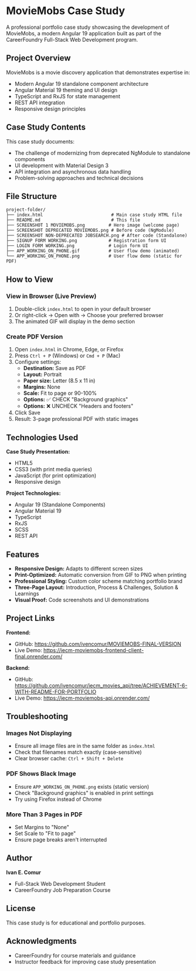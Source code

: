 # MovieMobs Case Study

A professional portfolio case study showcasing the development of MovieMobs, a modern Angular 19 application built as part of the CareerFoundry Full-Stack Web Development program.

## Project Overview

MovieMobs is a movie discovery application that demonstrates expertise in:
- Modern Angular 19 standalone component architecture
- Angular Material 19 theming and UI design
- TypeScript and RxJS for state management
- REST API integration
- Responsive design principles

## Case Study Contents

This case study documents:
- The challenge of modernizing from deprecated NgModule to standalone components
- UI development with Material Design 3
- API integration and asynchronous data handling
- Problem-solving approaches and technical decisions

## File Structure

```
project-folder/
├── index.html                          # Main case study HTML file
├── README.md                           # This file
├── SCREENSHOT 1 MOVIEMOBS.png         # Hero image (welcome page)
├── SCREENSHOT DEPRECATED MOVIEMOBS.png # Before code (NgModule)
├── SCREENSHOT NON-DEPRECATED JOBSEARCH.png # After code (Standalone)
├── SIGNUP FORM WORKING.png            # Registration form UI
├── LOGIN FORM WORKING.png             # Login form UI
├── APP_WORKING_ON_PHONE.gif           # User flow demo (animated)
└── APP_WORKING_ON_PHONE.png           # User flow demo (static for PDF)
```

## How to View

### View in Browser (Live Preview)
1. Double-click `index.html` to open in your default browser
2. Or right-click → Open with → Choose your preferred browser
3. The animated GIF will display in the demo section

### Create PDF Version
1. Open `index.html` in Chrome, Edge, or Firefox
2. Press `Ctrl + P` (Windows) or `Cmd + P` (Mac)
3. Configure settings:
   - **Destination:** Save as PDF
   - **Layout:** Portrait
   - **Paper size:** Letter (8.5 x 11 in)
   - **Margins:** None
   - **Scale:** Fit to page or 90-100%
   - **Options:** ✅ CHECK "Background graphics"
   - **Options:** ❌ UNCHECK "Headers and footers"
4. Click Save
5. Result: 3-page professional PDF with static images

## Technologies Used

**Case Study Presentation:**
- HTML5
- CSS3 (with print media queries)
- JavaScript (for print optimization)
- Responsive design

**Project Technologies:**
- Angular 19 (Standalone Components)
- Angular Material 19
- TypeScript
- RxJS
- SCSS
- REST API

## Features

- **Responsive Design:** Adapts to different screen sizes
- **Print-Optimized:** Automatic conversion from GIF to PNG when printing
- **Professional Styling:** Custom color scheme matching portfolio brand
- **Three-Page Layout:** Introduction, Process & Challenges, Solution & Learnings
- **Visual Proof:** Code screenshots and UI demonstrations

## Project Links

**Frontend:**
- GitHub: https://github.com/ivencomur/MOVIEMOBS-FINAL-VERSION
- Live Demo: https://iecm-moviemobs-frontend-client-final.onrender.com/

**Backend:**
- GitHub: https://github.com/ivencomur/iecm_movies_api/tree/ACHIEVEMENT-6-WITH-README-FOR-PORTFOLIO
- Live Demo: https://iecm-moviemobs-api.onrender.com/

## Troubleshooting

### Images Not Displaying
- Ensure all image files are in the same folder as `index.html`
- Check that filenames match exactly (case-sensitive)
- Clear browser cache: `Ctrl + Shift + Delete`

### PDF Shows Black Image
- Ensure `APP_WORKING_ON_PHONE.png` exists (static version)
- Check "Background graphics" is enabled in print settings
- Try using Firefox instead of Chrome

### More Than 3 Pages in PDF
- Set Margins to "None"
- Set Scale to "Fit to page"
- Ensure page breaks aren't interrupted

## Author

**Ivan E. Comur**
- Full-Stack Web Development Student
- CareerFoundry Job Preparation Course

## License

This case study is for educational and portfolio purposes.

## Acknowledgments

- CareerFoundry for course materials and guidance
- Instructor feedback for improving case study presentation